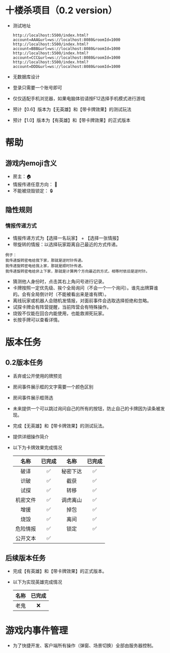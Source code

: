 # 十楼杀项目（0.2 version）

- 测试地址

  ```http://localhost:5500/index.html?account=AAA&url=ws://localhost:8080&roomId=1000```
  ```http://localhost:5500/index.html?account=BBB&url=ws://localhost:8080&roomId=1000```
  ```http://localhost:5500/index.html?account=CCC&url=ws://localhost:8080&roomId=1000```
  ```http://localhost:5500/index.html?account=DDD&url=ws://localhost:8080&roomId=1000```

- 无数据库设计
- 登录只需要一个账号即可
- 仅仅适配手机浏览器，如果电脑体验请按F12选择手机模式进行游戏
- 预计【0.6】版本为【无英雄】和【带卡牌效果】的测试玩法
- 预计【1.0】版本为【有英雄】和【带卡牌效果】的正式版本

# 帮助

## 游戏内emoji含义

- 房主：🏠
- 情报传递任意方向： 🔄
- 不能被烧毁锁定： 🔒

## 隐性规则

### 情报传递方式

- 情报传递方式为【选择一名玩家】 + 【选择一张情报】
- 带旋转的情报：以选择玩家距离自己最近的方式传递。
```
例子：
我传递旋转密电给我下家，那就是逆时针传递。
我传递旋转密电给我上家，那就是顺时针传递。
我传递旋转密电给非上下家，那就是计算两个方向最近的方式，相等时依旧是逆时针。
```
- 猜测他人身份时，点击其右上角问号进行记录。
- 卡牌按照一定优先级、挨个全局询问（不会一个一个询问）。谁先出牌算谁的。会有全局倒计时（不能被看出来是谁有牌）。
- 离线玩家或机器人会随机发情报，对面前事件会选取选择拒绝和忽略。
- 试探卡牌会有阵营提醒，当前阵营会有特殊操作。
- 烧毁不仅能在回合内能使用，也能救濒死玩家。
- 长按手牌可以查看详情。

# 版本任务

## 0.2版本任务

- 丢弃或公开使用的牌预览
- 房间事件展示框的文字需要一个颜色区别
- 房间事件展示框筛选
- 未来提供一个可以跳过询问自己的所有的按钮，防止自己的卡牌因为读条被发现。
- 完成【无英雄】和【带卡牌效果】的测试玩法。
- 提供详细操作简介
- 以下为卡牌效果完成情况

  |  名称  | 已完成 |  名称  | 已完成 |
  |:----:|:---:|:----:|:---:|
  |  破译  |  ✅  | 秘密下达 |  ✅  |
  |  识破  |  ✅  |  截获  |  ✅  |
  |  试探  |  ✅  |  转移  |  ✅  |
  | 机密文件 |  ✅  | 调虎离山 |  ✅  |
  |  增援  |  ✅  |  掉包  |  ✅  |
  |  烧毁  |  ✅  |  离间  |  ✅  |
  | 危险情报 |  ✅  |  锁定  |  ✅  |
  | 公开文本 |  ✅  |      |     |

## 后续版本任务

- 完成【有英雄】和【带卡牌效果】的正式版本。
- 以下为实现英雄完成情况

  | 名称 | 已完成 |
  |:--:|:---:|
  | 老鬼 |  ❌  |

# 游戏内事件管理

- 为了快捷开发、客户端所有操作（弹窗、场景切换）全部由服务器控制。

[//]: # (![游戏事件流程图]&#40;/resoures/event.png&#41;)